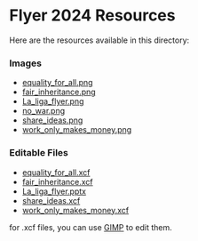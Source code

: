 # Flyer 2024 Resources

Here are the resources available in this directory:

### Images
- [equality_for_all.png](equality_for_all.png)
- [fair_inheritance.png](fair_inheritance.png)
- [La_liga_flyer.png](La_liga_flyer.png)
- [no_war.png](no_war.png)
- [share_ideas.png](share_ideas.png)
- [work_only_makes_money.png](work_only_makes_money.png)

### Editable Files
- [equality_for_all.xcf](equality_for_all.xcf)
- [fair_inheritance.xcf](fair_inheritance.xcf)
- [La_liga_flyer.pptx](La_liga_flyer.pptx)
- [share_ideas.xcf](share_ideas.xcf)
- [work_only_makes_money.xcf](work_only_makes_money.xcf)

for .xcf files, you can use [GIMP](https://www.gimp.org/) to edit them.